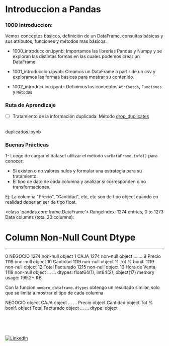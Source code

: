# Introduccion a Pandas

### 1000 Introduccion:
Vemos conceptos básicos, definición de un DataFrame, consultas básicas y sus atributos, funciones y métodos mas básicos.

- 1000_introduccion.ipynb: Importamos las librerías Pandas y Numpy y se exploran las distintas formas en las cuales podemos crear un DataFrame.

- 1001_introduccion.ipynb: Creamos un DataFrame a partir de un csv y exploramos las formas básicas para mostrar su contenido.

- 1002_introduccion.ipynb: Definimos los conceptos `Atributos`, `Funciones` y `Métodos`

### Ruta de Aprendizaje

- [ ] Tratamiento de la información duplicada: Método [drop_duplicates](https://github.com/chetincho/curso-data-science/blob/main/metodo_drop_duplicates.md)
<br>
duplicados.ipynb


### Buenas Prácticas
1- Luego de cargar el dataset utilizar el método `varDataFrame.info()` para conocer:
* Si existen o no valores nulos y formular una estrategia para su tratamiento.
* El tipo de dato de cada columna y analizar si corresponden o no transformaciones.

Ej: La columna "Precio", "Cantidad", etc, etc son de tipo object cuando en realidad deberian ser de tipo float.

<class 'pandas.core.frame.DataFrame'>
RangeIndex: 1274 entries, 0 to 1273
Data columns (total 20 columns):
 #   Column                                Non-Null Count  Dtype  
---  ------                                --------------  -----  
 0   NEGOCIO                               1274 non-null   object 
 1   CAJA                                  1274 non-null   object 
...
...
 9   Precio                                1119 non-null   object 
 10  Cantidad                              1119 non-null   object 
 11  Tot % bonif.                          1119 non-null   object 
 12  Total Facturado                       1215 non-null   object 
 13  Hora de Venta                         1119 non-null   object 
 ...
 ...
dtypes: float64(1), int64(2), object(17)
memory usage: 199.2+ KB

Con la funcion `nombre_dataframe.dtypes` obtengo un resultado similar, solo que se limita a mostrar el tipo de cada columna

NEGOCIO                                  object
CAJA                                     object
...
...
Precio                                   object
Cantidad                                 object
Tot % bonif.                             object
Total Facturado                          object
...
...
dtype: object


<br>
<br>
<br>

[![LinkedIn](https://img.shields.io/badge/LinkedIn-Martin_Ferraguti-0077B5?style=for-the-badge&logo=linkedin&logoColor=white&labelColor=101010)](https://www.linkedin.com/in/martin-ferraguti/)
